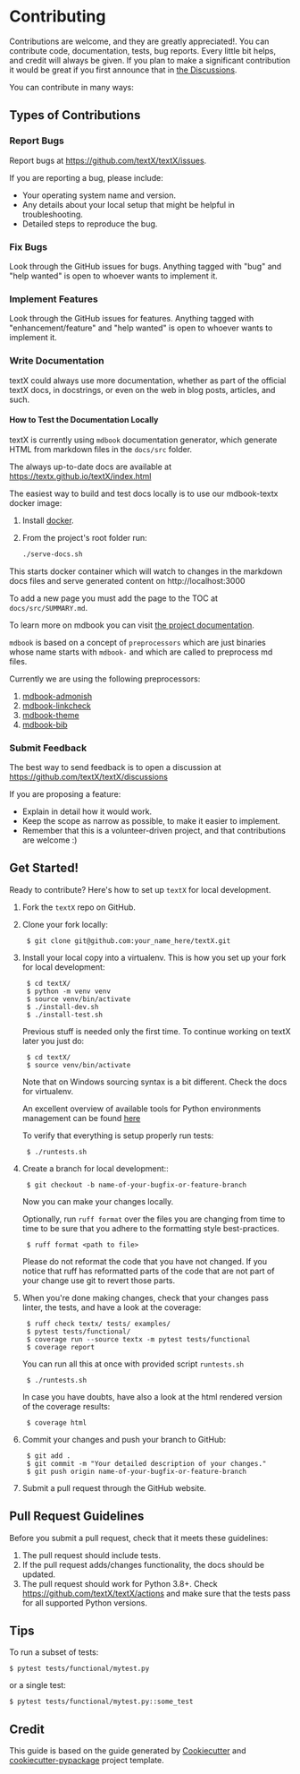 # Contributing

Contributions are welcome, and they are greatly appreciated!. You can contribute
code, documentation, tests, bug reports. Every little bit helps, and credit will
always be given. If you plan to make a significant contribution it would be
great if you first announce that in [the
Discussions](https://github.com/textX/textX/discussions).

You can contribute in many ways:


## Types of Contributions


### Report Bugs

Report bugs at https://github.com/textX/textX/issues.

If you are reporting a bug, please include:

- Your operating system name and version.
- Any details about your local setup that might be helpful in troubleshooting.
- Detailed steps to reproduce the bug.


### Fix Bugs

Look through the GitHub issues for bugs. Anything tagged with "bug" and "help
wanted" is open to whoever wants to implement it.


### Implement Features

Look through the GitHub issues for features. Anything tagged with
"enhancement/feature" and "help wanted" is open to whoever wants to implement
it.


### Write Documentation

textX could always use more documentation, whether as part of the official textX
docs, in docstrings, or even on the web in blog posts, articles, and such.

#### How to Test the Documentation Locally

textX is currently using `mdbook` documentation generator, which generate HTML
from markdown files in the `docs/src` folder.

The always up-to-date docs are available at https://textx.github.io/textX/index.html

The easiest way to build and test docs locally is to use our mdbook-textx docker
image:

1. Install [docker](https://docs.docker.com/engine/install/).
2. From the project's root folder run:

    ```sh
    ./serve-docs.sh
    ```

This starts docker container which will watch to changes in the markdown docs
files and serve generated content on http://localhost:3000

To add a new page you must add the page to the TOC at `docs/src/SUMMARY.md`.

To learn more on mdbook you can visit [the project
documentation](https://rust-lang.github.io/mdBook/).

`mdbook` is based on a concept of `preprocessors` which are just binaries whose
name starts with `mdbook-` and which are called to preprocess md files.

Currently we are using the following preprocessors:

1. [mdbook-admonish](https://github.com/tommilligan/mdbook-admonish)
2. [mdbook-linkcheck](https://github.com/Michael-F-Bryan/mdbook-linkcheck)
3. [mdbook-theme](https://github.com/zjp-CN/mdbook-theme)
4. [mdbook-bib](https://github.com/francisco-perez-sorrosal/mdbook-bib)


### Submit Feedback

The best way to send feedback is to open a discussion at
https://github.com/textX/textX/discussions

If you are proposing a feature:

- Explain in detail how it would work.
- Keep the scope as narrow as possible, to make it easier to implement.
- Remember that this is a volunteer-driven project, and that contributions are
  welcome :)


## Get Started!

Ready to contribute? Here's how to set up `textX` for local development.

1. Fork the `textX` repo on GitHub.
2. Clone your fork locally:

        $ git clone git@github.com:your_name_here/textX.git

3. Install your local copy into a virtualenv. This is how you set up your fork
   for local development:

        $ cd textX/
        $ python -m venv venv
        $ source venv/bin/activate
        $ ./install-dev.sh
        $ ./install-test.sh

    Previous stuff is needed only the first time. To continue working on textX
    later you just do:

        $ cd textX/
        $ source venv/bin/activate

    Note that on Windows sourcing syntax is a bit different. Check the docs for
    virtualenv.

    An excellent overview of available tools for Python environments management
    can be found
    [here](https://stackoverflow.com/questions/41573587/what-is-the-difference-between-venv-pyvenv-pyenv-virtualenv-virtualenvwrappe)

    To verify that everything is setup properly run tests:

        $ ./runtests.sh

4. Create a branch for local development::

        $ git checkout -b name-of-your-bugfix-or-feature-branch

   Now you can make your changes locally.

   Optionally, run `ruff format` over the files you are changing from time to
   time to be sure that you adhere to the formatting style best-practices.

        $ ruff format <path to file>

   Please do not reformat the code that you have not changed. If you notice that
   ruff has reformatted parts of the code that are not part of your change use
   git to revert those parts.

5. When you're done making changes, check that your changes pass linter, the
   tests, and have a look at the coverage:

        $ ruff check textx/ tests/ examples/
        $ pytest tests/functional/
        $ coverage run --source textx -m pytest tests/functional
        $ coverage report

   You can run all this at once with provided script `runtests.sh`

        $ ./runtests.sh

   In case you have doubts, have also a look at the html rendered version of
   the coverage results:

        $ coverage html

6. Commit your changes and push your branch to GitHub:

        $ git add .
        $ git commit -m "Your detailed description of your changes."
        $ git push origin name-of-your-bugfix-or-feature-branch

7. Submit a pull request through the GitHub website.


## Pull Request Guidelines

Before you submit a pull request, check that it meets these guidelines:

1. The pull request should include tests.
2. If the pull request adds/changes functionality, the docs should be updated.
3. The pull request should work for Python 3.8+. Check
   https://github.com/textX/textX/actions and make sure that the tests pass for
   all supported Python versions.


## Tips

To run a subset of tests:

```
$ pytest tests/functional/mytest.py
```

or a single test:

```
$ pytest tests/functional/mytest.py::some_test
```

## Credit

This guide is based on the guide generated by
[Cookiecutter](https://github.com/audreyr/cookiecutter) and
[cookiecutter-pypackage](https://github.com/audreyr/cookiecutter-pypackage)
project template.
